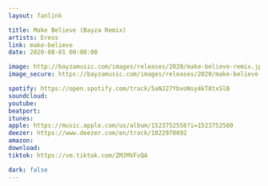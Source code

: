 ```yaml
---
layout: fanlink

title: Make Believe (Bayza Remix)
artists: Eress
link: make-believe
date: 2020-08-01 00:00:00

image: http://bayzamusic.com/images/releases/2020/make-believe-remix.jpg
image_secure: https://bayzamusic.com/images/releases/2020/make-believe-remix.jpg

spotify: https://open.spotify.com/track/5aNJ27YbvoNsy4kT8txSlB
soundcloud: 
youtube: 
beatport: 
itunes: 
apple: https://music.apple.com/us/album/1523752558?i=1523752560
deezer: https://www.deezer.com/en/track/1022970892
amazon: 
download: 
tiktok: https://vm.tiktok.com/ZMJMVFvQA

dark: false
---
```

